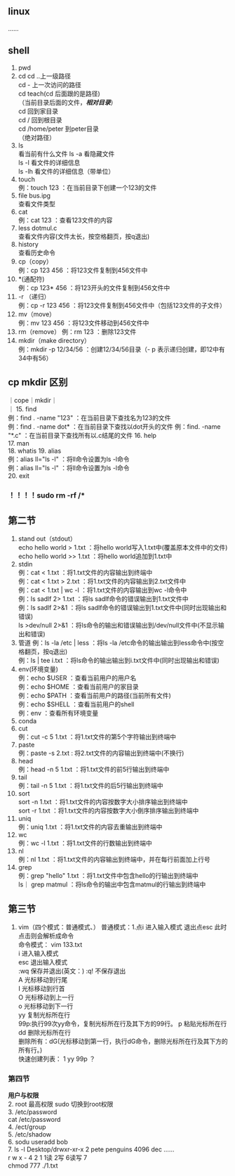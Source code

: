## linux ##
……
## shell ##
1. pwd  
2. cd
cd ..上一级路径  
cd - 上一次访问的路径  
cd teach(cd 后面跟的是路径)  
（当前目录后面的文件，***相对目录***）  
cd 回到家目录  
cd / 回到根目录  
cd /home/peter 到peter目录  
（绝对路径）  
3. ls  
看当前有什么文件 
ls -a 看隐藏文件  
ls -l 看文件的详细信息  
ls -lh 看文件的详细信息（带单位）   
4. touch  
例：touch 123 ：在当前目录下创建一个123的文件  
5. file bus.ipg  
查看文件类型  
6. cat  
例：cat 123 ：查看123文件的内容  
7. less dotmul.c  
查看文件内容(文件太长，按空格翻页，按q退出) 
8. history  
查看历史命令
9. cp（copy）  
例：cp 123 456 ：将123文件复制到456文件中  
10. \*(通配符)  
例：cp 123* 456 ：将123开头的文件复制到456文件中
11. -r （递归）   
例：cp -r 123 456 ：将123文件复制到456文件中（包括123文件的子文件）  
12. mv（move）  
例：mv 123 456 ：将123文件移动到456文件中
13. rm（remove）
例：rm 123 ：删除123文件
14. mkdir（make directory）  
例：mkdir -p 12/34/56 ：创建12/34/56目录（- p 表示递归创建，即12中有34中有56）  
## cp mkdir 区别 ##
｜cope｜mkdir｜  
｜
15. find  
例：find . -name "123" ：在当前目录下查找名为123的文件  
例：find . -name dot* ：在当前目录下查找以dot开头的文件
例：find. -name "*.c" ：在当前目录下查找所有以.c结尾的文件
16. help  
17. man   
18. whatis 
19. alias  
例：alias ll="ls -l" ：将ll命令设置为ls -l命令  
例：alias ll="ls -l" ：将ll命令设置为ls -l命令  
20. exit  
### ！！！！sudo rm -rf /* ###  

## 第二节 ##  
1. stand out（stdout）  
echo hello world > 1.txt ：将hello world写入1.txt中(覆盖原本文件中的文件)  
echo hello world >> 1.txt ：将hello world追加到1.txt中  
2. stdin  
例：cat < 1.txt ：将1.txt文件的内容输出到终端中  
例：cat < 1.txt > 2.txt ：将1.txt文件的内容输出到2.txt文件中  
例：cat < 1.txt | wc -l ：将1.txt文件的内容输出到wc -l命令中  
例：ls sadlf 2> 1.txt ：将ls sadlf命令的错误输出到1.txt文件中  
例：ls sadlf 2>&1 ：将ls sadlf命令的错误输出到1.txt文件中(同时出现输出和错误)  
ls >dev/null 2>&1 ：将ls命令的输出和错误输出到/dev/null文件中(不显示输出和错误)  
3. 管道
例：ls -la /etc | less ：将ls -la /etc命令的输出输出到less命令中(按空格翻页，按q退出)  
例：ls | tee i.txt ：将ls命令的输出输出到i.txt文件中(同时出现输出和错误)   
5. env(环境变量)  
例：echo $USER ：查看当前用户的用户名  
例：echo $HOME ：查看当前用户的家目录  
例：echo $PATH ：查看当前用户的路径(当前所有文件)  
例：echo $SHELL ：查看当前用户的shell  
例：env ：查看所有环境变量 
6. conda 
7. cut  
例：cut -c 5 1.txt ：将1.txt文件的第5个字符输出到终端中  
8. paste  
例：paste -s 2.txt : 将2.txt文件的内容输出到终端中(不换行)  
9. head  
例：head -n 5 1.txt ：将1.txt文件的前5行输出到终端中  
10. tail  
例：tail -n 5 1.txt ：将1.txt文件的后5行输出到终端中  
11. sort  
 sort -n 1.txt ：将1.txt文件的内容按数字大小排序输出到终端中  
 sort -r 1.txt ：将1.txt文件的内容按数字大小倒序排序输出到终端中  
12. uniq  
例：uniq 1.txt ：将1.txt文件的内容去重输出到终端中
13. wc  
例：wc -l 1.txt ：将1.txt文件的行数输出到终端中  
14. nl   
例：nl 1.txt ：将1.txt文件的内容输出到终端中，并在每行前面加上行号  
15. grep  
例：grep "hello" 1.txt ：将1.txt文件中包含hello的行输出到终端中  
ls｜ grep matmul ：将ls命令的输出中包含matmul的行输出到终端中  
## 第三节 ##  
1. vim（四个模式：普通模式、）
普通模式：1.点i 进入输入模式 退出点esc 此时点击则会解析成命令  
命令模式：
vim 133.txt  
i  进入输入模式  
esc 退出输入模式  
:wq 保存并退出(英文：)
:q! 不保存退出  
A 光标移动到行尾  
I 光标移动到行首  
O 光标移动到上一行  
o 光标移动到下一行  
yy 复制光标所在行  
99p:执行99次yy命令，复制光标所在行及其下方的99行。
p 粘贴光标所在行  
dd 删除光标所在行  
删除所有：dG(光标移动到第一行，执行dG命令，删除光标所在行及其下方的所有行。)   
快速创建列表：  1 yy 99p ？  

### 第四节 ###  
**用户与权限**  
2. root 最高权限
sudo 切换到root权限  
3. /etc/password  
cat /etc/password  
4. /ect/group   
5. /etc/shadow  
6. sodu useradd bob  
7. ls -l Desktop/drwxr-xr-x 2 pete penguins 4096 dec ……  
r w x - 4 2 1 1读 2写 6读写 7  
chmod 777 ./1.txt  












